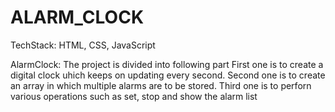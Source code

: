# ALARM_CLOCK
TechStack:
HTML, CSS, JavaScript

AlarmClock:
The project is divided into following part
First one is to create a digital clock uhich keeps on updating every second.
Second one is to create an array in which multiple alarms are to be stored.
Third one is to perforn various operations such as set, stop and show the alarm list 
